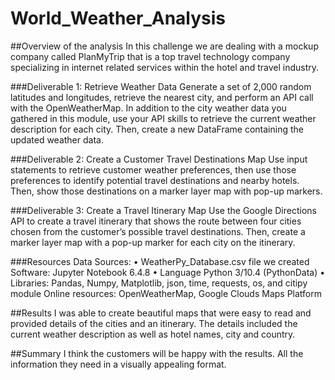# World_Weather_Analysis

##Overview of the analysis
In this challenge we are dealing with a mockup company called PlanMyTrip that is a top travel technology company specializing in internet related services within the hotel and travel industry. 

###Deliverable 1: Retrieve Weather Data
Generate a set of 2,000 random latitudes and longitudes, retrieve the nearest city, and perform an API call with the OpenWeatherMap. In addition to the city weather data you gathered in this module, use your API skills to retrieve the current weather description for each city. Then, create a new DataFrame containing the updated weather data.

###Deliverable 2: Create a Customer Travel Destinations Map
Use input statements to retrieve customer weather preferences, then use those preferences to identify potential travel destinations and nearby hotels. Then, show those destinations on a marker layer map with pop-up markers.

###Deliverable 3: Create a Travel Itinerary Map
Use the Google Directions API to create a travel itinerary that shows the route between four cities chosen from the customer’s possible travel destinations. Then, create a marker layer map with a pop-up marker for each city on the itinerary.

###Resources
Data Sources: • WeatherPy_Database.csv file we created
Software: Jupyter Notebook 6.4.8 • Language Python 3/10.4 (PythonData) • 
Libraries: Pandas, Numpy, Matplotlib, json, time, requests, os, and citipy module
Online resources: OpenWeatherMap, Google Clouds Maps Platform

##Results
I was able to create beautiful maps that were easy to read and provided details of the cities and an itinerary.  The details included the current weather description as well as hotel names, city and country.

##Summary
I think the customers will be happy with the results.  All the information they need in a visually appealing format.
